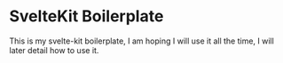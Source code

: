 # SvelteKit Boilerplate

This is my svelte-kit boilerplate, I am hoping I will use it all the time, I will later detail how to use it.

